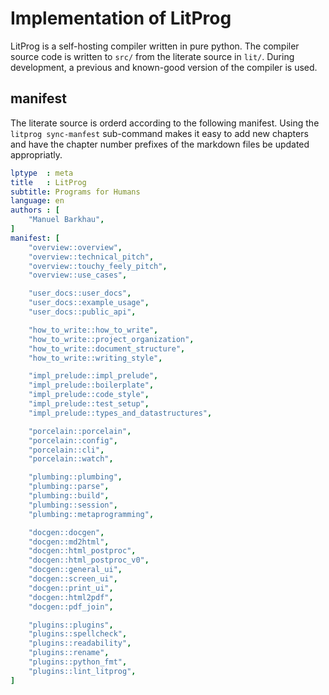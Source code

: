 
# Implementation of LitProg

LitProg is a self-hosting compiler written in pure python. The compiler source code is written to `src/` from the literate source in `lit/`. During development, a previous and known-good version of the compiler is used.

## manifest

The literate source is orderd according to the following manifest. Using the `litprog sync-manfest` sub-command makes it easy to add new chapters and have the chapter number prefixes of the markdown files be updated appropriatly.

```yaml
lptype  : meta
title   : LitProg
subtitle: Programs for Humans
language: en
authors : [
    "Manuel Barkhau",
]
manifest: [
    "overview::overview",
    "overview::technical_pitch",
    "overview::touchy_feely_pitch",
    "overview::use_cases",

    "user_docs::user_docs",
    "user_docs::example_usage",
    "user_docs::public_api",

    "how_to_write::how_to_write",
    "how_to_write::project_organization",
    "how_to_write::document_structure",
    "how_to_write::writing_style",

    "impl_prelude::impl_prelude",
    "impl_prelude::boilerplate",
    "impl_prelude::code_style",
    "impl_prelude::test_setup",
    "impl_prelude::types_and_datastructures",

    "porcelain::porcelain",
    "porcelain::config",
    "porcelain::cli",
    "porcelain::watch",

    "plumbing::plumbing",
    "plumbing::parse",
    "plumbing::build",
    "plumbing::session",
    "plumbing::metaprogramming",

    "docgen::docgen",
    "docgen::md2html",
    "docgen::html_postproc",
    "docgen::html_postproc_v0",
    "docgen::general_ui",
    "docgen::screen_ui",
    "docgen::print_ui",
    "docgen::html2pdf",
    "docgen::pdf_join",

    "plugins::plugins",
    "plugins::spellcheck",
    "plugins::readability",
    "plugins::rename",
    "plugins::python_fmt",
    "plugins::lint_litprog",
]
```

